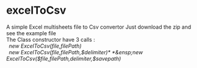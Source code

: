 # excelToCsv

A simple Excel multisheets file to Csv convertor
Just download the zip and see the example file  
The Class constructor have 3 calls :    
  *&ensp;new ExcelToCsv($file,$filePath)*  
  *&ensp;new ExcelToCsv($file,$filePath,$delimiter)*   
  *&ensp;new ExcelToCsv($file,$filePath,$delimiter,$savepath)*
